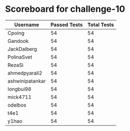 # Scoreboard for challenge-10
| Username   | Passed Tests | Total Tests |
|------------|--------------|-------------|
| Cpoing | 54 | 54 |
| Gandook | 54 | 54 |
| JackDalberg | 54 | 54 |
| PolinaSvet | 54 | 54 |
| RezaSi | 54 | 54 |
| ahmedpyarali2 | 54 | 54 |
| ashwinipatankar | 54 | 54 |
| longbui98 | 54 | 54 |
| mick4711 | 54 | 54 |
| odelbos | 54 | 54 |
| t4e1 | 54 | 54 |
| y1hao | 54 | 54 |
